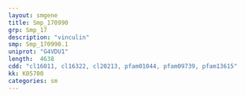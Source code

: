 ```yaml
---
layout: smgene
title: Smp_170990
grp: Smp_17
description: "vinculin"
smp: Smp_170990.1
uniprot: "G4VDU1"
length:  4638
cdd: "cl16011, cl16322, cl20213, pfam01044, pfam09739, pfam13615"
kk: K05700
categories: sm
---
```

